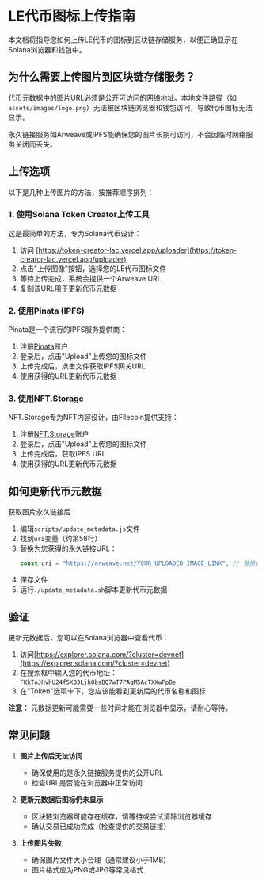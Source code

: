 # LE代币图标上传指南

本文档将指导您如何上传LE代币的图标到区块链存储服务，以便正确显示在Solana浏览器和钱包中。

## 为什么需要上传图片到区块链存储服务？

代币元数据中的图片URL必须是公开可访问的网络地址。本地文件路径（如`assets/images/logo.png`）无法被区块链浏览器和钱包访问，导致代币图标无法显示。

永久链接服务如Arweave或IPFS能确保您的图片长期可访问，不会因临时网络服务关闭而丢失。

## 上传选项

以下是几种上传图片的方法，按推荐顺序排列：

### 1. 使用Solana Token Creator上传工具

这是最简单的方法，专为Solana代币设计：

1. 访问 [https://token-creator-lac.vercel.app/uploader](https://token-creator-lac.vercel.app/uploader)
2. 点击"上传图像"按钮，选择您的LE代币图标文件
3. 等待上传完成，系统会提供一个Arweave URL
4. 复制该URL用于更新代币元数据

### 2. 使用Pinata (IPFS)

Pinata是一个流行的IPFS服务提供商：

1. 注册[Pinata](https://www.pinata.cloud/)账户
2. 登录后，点击"Upload"上传您的图标文件
3. 上传完成后，点击文件获取IPFS网关URL
4. 使用获得的URL更新代币元数据

### 3. 使用NFT.Storage

NFT.Storage专为NFT内容设计，由Filecoin提供支持：

1. 注册[NFT.Storage](https://nft.storage/)账户
2. 登录后，点击"Upload"上传您的图标文件
3. 上传完成后，获取IPFS URL
4. 使用获得的URL更新代币元数据

## 如何更新代币元数据

获取图片永久链接后：

1. 编辑`scripts/update_metadata.js`文件
2. 找到`uri`变量（约第58行）
3. 替换为您获得的永久链接URL：
   ```javascript
   const uri = "https://arweave.net/YOUR_UPLOADED_IMAGE_LINK"; // 替换此URL
   ```
4. 保存文件
5. 运行`./update_metadata.sh`脚本更新代币元数据

## 验证

更新元数据后，您可以在Solana浏览器中查看代币：

1. 访问[https://explorer.solana.com/?cluster=devnet](https://explorer.solana.com/?cluster=devnet)
2. 在搜索框中输入您的代币地址：`FKkToJHvhU24f5KB3Ljh8bsBQ7wT7PAqM5AcTXXwPpBe`
3. 在"Token"选项卡下，您应该能看到更新后的代币名称和图标

**注意：** 元数据更新可能需要一些时间才能在浏览器中显示，请耐心等待。

## 常见问题

1. **图片上传后无法访问**
   - 确保使用的是永久链接服务提供的公开URL
   - 检查URL是否能在浏览器中正常访问

2. **更新元数据后图标仍未显示**
   - 区块链浏览器可能存在缓存，请等待或尝试清除浏览器缓存
   - 确认交易已成功完成（检查提供的交易链接）

3. **上传图片失败**
   - 确保图片文件大小合理（通常建议小于1MB）
   - 图片格式应为PNG或JPG等常见格式 